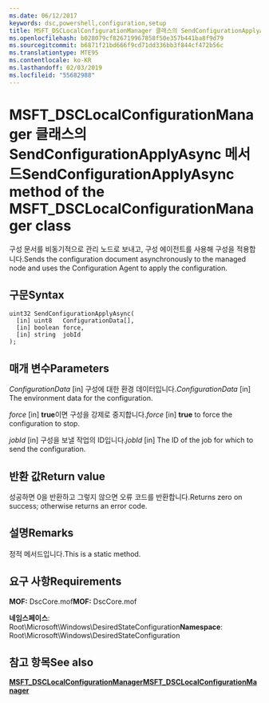 ```yaml
---
ms.date: 06/12/2017
keywords: dsc,powershell,configuration,setup
title: MSFT_DSCLocalConfigurationManager 클래스의 SendConfigurationApplyAsync 메서드
ms.openlocfilehash: b028079cf826719967858f50e357b441ba8f9d79
ms.sourcegitcommit: b6871f21bd666f9cd71dd336bb3f844cf472b56c
ms.translationtype: MTE95
ms.contentlocale: ko-KR
ms.lasthandoff: 02/03/2019
ms.locfileid: "55682988"
---
```

# <a name="sendconfigurationapplyasync-method-of-the-msftdsclocalconfigurationmanager-class"></a><span data-ttu-id="b4cfd-103">MSFT_DSCLocalConfigurationManager 클래스의 SendConfigurationApplyAsync 메서드</span><span class="sxs-lookup"><span data-stu-id="b4cfd-103">SendConfigurationApplyAsync method of the MSFT_DSCLocalConfigurationManager class</span></span>

<span data-ttu-id="b4cfd-104">구성 문서를 비동기적으로 관리 노드로 보내고, 구성 에이전트를 사용해 구성을 적용합니다.</span><span class="sxs-lookup"><span data-stu-id="b4cfd-104">Sends the configuration document asynchronously to the managed node and uses the Configuration Agent to apply the configuration.</span></span>

## <a name="syntax"></a><span data-ttu-id="b4cfd-105">구문</span><span class="sxs-lookup"><span data-stu-id="b4cfd-105">Syntax</span></span>

```mof
uint32 SendConfigurationApplyAsync(
  [in] uint8   ConfigurationData[],
  [in] boolean force,
  [in] string  jobId
);
```

## <a name="parameters"></a><span data-ttu-id="b4cfd-106">매개 변수</span><span class="sxs-lookup"><span data-stu-id="b4cfd-106">Parameters</span></span>

<span data-ttu-id="b4cfd-107">*ConfigurationData* \[in\] 구성에 대한 환경 데이터입니다.</span><span class="sxs-lookup"><span data-stu-id="b4cfd-107">*ConfigurationData* \[in\] The environment data for the configuration.</span></span>

<span data-ttu-id="b4cfd-108">*force* \[in\] **true**이면 구성을 강제로 중지합니다.</span><span class="sxs-lookup"><span data-stu-id="b4cfd-108">*force* \[in\] **true** to force the configuration to stop.</span></span>

<span data-ttu-id="b4cfd-109">*jobId* \[in\] 구성을 보낼 작업의 ID입니다.</span><span class="sxs-lookup"><span data-stu-id="b4cfd-109">*jobId* \[in\] The ID of the job for which to send the configuration.</span></span>

## <a name="return-value"></a><span data-ttu-id="b4cfd-110">반환 값</span><span class="sxs-lookup"><span data-stu-id="b4cfd-110">Return value</span></span>

<span data-ttu-id="b4cfd-111">성공하면 0을 반환하고 그렇지 않으면 오류 코드를 반환합니다.</span><span class="sxs-lookup"><span data-stu-id="b4cfd-111">Returns zero on success; otherwise returns an error code.</span></span>

## <a name="remarks"></a><span data-ttu-id="b4cfd-112">설명</span><span class="sxs-lookup"><span data-stu-id="b4cfd-112">Remarks</span></span>

<span data-ttu-id="b4cfd-113">정적 메서드입니다.</span><span class="sxs-lookup"><span data-stu-id="b4cfd-113">This is a static method.</span></span>

## <a name="requirements"></a><span data-ttu-id="b4cfd-114">요구 사항</span><span class="sxs-lookup"><span data-stu-id="b4cfd-114">Requirements</span></span>

<span data-ttu-id="b4cfd-115">**MOF:** DscCore.mof</span><span class="sxs-lookup"><span data-stu-id="b4cfd-115">**MOF:** DscCore.mof</span></span>

<span data-ttu-id="b4cfd-116">**네임스페이스**: Root\Microsoft\Windows\DesiredStateConfiguration</span><span class="sxs-lookup"><span data-stu-id="b4cfd-116">**Namespace**: Root\Microsoft\Windows\DesiredStateConfiguration</span></span>

## <a name="see-also"></a><span data-ttu-id="b4cfd-117">참고 항목</span><span class="sxs-lookup"><span data-stu-id="b4cfd-117">See also</span></span>

[<span data-ttu-id="b4cfd-118">**MSFT_DSCLocalConfigurationManager**</span><span class="sxs-lookup"><span data-stu-id="b4cfd-118">**MSFT_DSCLocalConfigurationManager**</span></span>](msft-dsclocalconfigurationmanager.md)